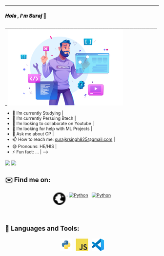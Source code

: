 ___________________________________
###  𝑯𝒐𝒍𝒂 , 𝑰'𝒎 𝑺𝒖𝒓𝒂𝒋 👋     
_______________________________________________________________________________   <img height="250em" src="https://github.com/SurajSinghChauhan/How_toAdd_img_TO_GITHUB/blob/main/work1.jpg"/>


- 🔭 I’m currently Studying                                           |                                     
- 🌱 I’m currently Persuing Btech                                     |
- 👯 I’m looking to collaborate on Youtube                            |
- 🤔 I’m looking for help with ML Projects                            |
- 💬 Ask me about CP                                                  |  
- 📫 How to reach me: surajkrsingh825@gmail.com                       |
- 😄 Pronouns: HE/HIS                                                 |
- ⚡ Fun fact: ...                                                    |
--> 

<img src="https://github-readme-stats.vercel.app/api?username=SurajSinghChauhan&&show_icons=true&title_color=ffffff&icon_color=bb2acf&text_color=daf7dc&theme=tokyonight"/>      <img src="https://github-readme-stats.vercel.app/api/top-langs/?username=CharalambosIoannou&hide=php&theme=tokyonight"/>



## ✉️ Find me on:


<p align="center">
 <a href="" target="_blank" rel="noopener noreferrer"> <img src="https://raw.githubusercontent.com/iconic/open-iconic/master/svg/globe.svg" alt="Python" height="40" style="vertical-align:top; margin:4px"> </a>
 <a href="" target="_blank" rel="noopener noreferrer"> <img src="https://cdn.jsdelivr.net/npm/simple-icons@v3/icons/linkedin.svg" alt="Python" height="40" style="vertical-align:top; margin:4px"></a>
 <a href=""> <img src="https://cdn.jsdelivr.net/npm/simple-icons@v3/icons/gmail.svg" alt="Python" height="40" style="vertical-align:top; margin:4px"></a>
</p>

<br />

## 🧰 Languages and Tools:
<p align="center">
<img src="https://raw.githubusercontent.com/github/explore/80688e429a7d4ef2fca1e82350fe8e3517d3494d/topics/python/python.png" alt="Python" height="40" style="vertical-align:top; margin:4px">
<img src="https://raw.githubusercontent.com/github/explore/80688e429a7d4ef2fca1e82350fe8e3517d3494d/topics/javascript/javascript.png" alt="Javascript" height="40" style="vertical-align:top; margin:4px">
<img src="https://raw.githubusercontent.com/github/explore/80688e429a7d4ef2fca1e82350fe8e3517d3494d/topics/visual-studio-code/visual-studio-code.png" alt="VS Code" height="40" style="vertical-align:top; margin:4px">
</p>
